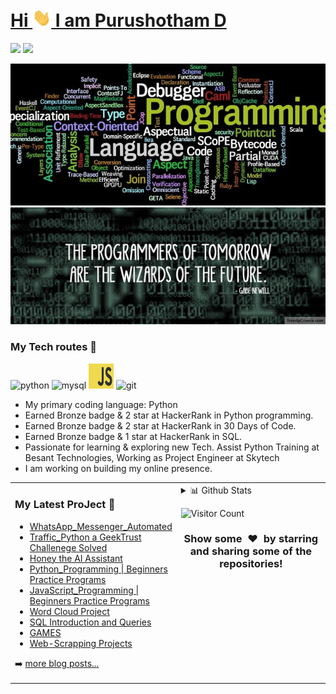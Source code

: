 # [Hi <img src="https://raw.githubusercontent.com/ABSphreak/ABSphreak/master/gifs/Hi.gif" width="30px"> I am Purushotham D](https://hashnode.com/@Puruboi)
[<img height="30" src="https://img.shields.io/badge/twitter-%231DA1F2.svg?&style=for-the-badge&logo=twitter&logoColor=white" />][twitter] 
[<img height="30" src="https://img.shields.io/badge/linkedin-blue.svg?&style=for-the-badge&logo=linkedin&logoColor=white" />][linkedin]

![alt text](https://github.com/Puruboi/Puruboi/blob/main/cover-image.png)
![alt text](https://github.com/Puruboi/Puruboi/blob/main/unnamed.png)

### My Tech routes 🧰

<p align="left">
<img src="https://cdn3.iconfinder.com/data/icons/logos-and-brands-adobe/512/267_Python-512.png" alt="python" width="40" height="40"/>   
<img src="https://i.pinimg.com/originals/50/f1/58/50f1582a95bdac10f1c3fa295c8b947b.png" alt="mysql" width="40" height="40"/>
<img src="https://github.com/Puruboi/Puruboi/blob/main/26cd2e5082f1aeb9e8afc52f6a6c7e2e.png" alt="JavaScript" width="40" height="40"/>
<img src="https://www.vectorlogo.zone/logos/git-scm/git-scm-icon.svg" alt="git" width="40" height="40"/>
</p>

* My primary coding language: Python
* Earned Bronze badge & 2 star at HackerRank in Python programming.
* Earned Bronze badge & 2 star at HackerRank in 30 Days of Code.
* Earned Bronze badge & 1 star at HackerRank in SQL.
* Passionate for learning & exploring new Tech. Assist Python Training at Besant Technologies, Working as Project Engineer at Skytech 
* I am working on building my online presence.

<!--* I am currently learning JavaScript and DeepLearing-->
<!--* I’m currently working on my portfolio. -->
<!-- * Ask me about anything, I'll be happy to help.-->

<table><tr><td valign="top" width="50%">

### My Latest ProJect 🌱
<!-- Latest ProJect-LIST:START -->
- [WhatsApp_Messenger_Automated ](https://github.com/Puruboi/Project-3-Whatsapp_Messenger)
- [Traffic_Python a GeekTrust Challenege Solved](https://github.com/Puruboi/Project-2-Traffic_Python)
- [Honey the AI Assistant](https://github.com/Puruboi/Honey_the_AI_Assistant)
- [Python_Programming | Beginners Practice Programs](https://github.com/Puruboi/Python_Programing)
- [JavaScript_Programming | Beginners Practice Programs](https://github.com/Puruboi/Java_Script)
- [Word Cloud Project](https://github.com/Puruboi/Project-5-WORD-CLOUD-PROJECT)
- [SQL Introduction and Queries](https://github.com/Puruboi/SQL-Introduction-and-Queries)
- [GAMES](https://github.com/Puruboi/Project-1-Games)
- [Web-Scrapping Projects](https://github.com/Puruboi/Project-4-Web_scrapping-projects)
<!--Latest ProJect-LIST:END -->
➡️ [more blog posts...](https://hashnode.com/@Puruboi)
</td>
<td valign="top" width="50%">

  <details>
<summary>📊 Github Stats</summary>

<p align="center"> <img src="[![Purushotham's GitHub stats](https://github-readme-stats.vercel.app/api?username=Puruboi)]" />
<p align="center"> <img src="![Purushotham's GitHub stats](https://github-readme-stats.vercel.app/api?username=Puruboi&show_icons=true&theme=radical)"/>
<p align="center"> <img src="![Purushotham's GitHub stats](https://github-readme-stats.vercel.app/api?username=Puruboi&show_icons=true)"/>
  
  
<a href="https://github.com/Puruboi/github-readme-stats">
  <img align="center" src="https://github-readme-stats.vercel.app/api/pin/?username=Puruboi&repo=github-readme-stats" />
</a>
<a href="https://github.com/Puruboi/convoychat">
  <img align="center" src="https://github-readme-stats.vercel.app/api/pin/?username=Puruboi&repo=convoychat" />
</a>

</details>


 ![Visitor Count](https://profile-counter.glitch.me/{Puruboi}/count.svg)


[twitter]: https://twitter.com/Purusho16531070
[Hashnode]: https://hashnode.com/@Puruboi
[linkedin]: https://www.linkedin.com/in/purushotham-d-1792a8194/

<h3 align="center">Show some &nbsp;❤️&nbsp; by starring and sharing some of the repositories!</h3>
